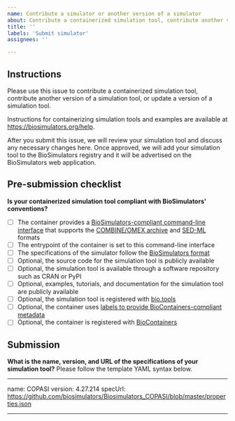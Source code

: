```yaml
---
name: Contribute a simulator or another version of a simulator
about: Contribute a containerized simulation tool, contribute another version of a simulation tool, or update a version of a simulation tool.
title: ''
labels: 'Submit simulator'
assignees: ''

---
```


## Instructions

Please use this issue to contribute a containerized simulation tool, contribute another version of a simulation tool, or update a version of a simulation tool. 

Instructions for containerizing simulation tools and examples are available at https://biosimulators.org/help.

After you submit this issue, we will review your simulation tool and discuss any necessary changes here. Once approved, we will add your simulation tool to the BioSimulators registry and it will be advertised on the BioSimulators web application.

## Pre-submission checklist

**Is your containerized simulation tool compliant with BioSimulators' conventions?**

- [ ] The container provides a [BioSimulators-compliant command-line interface](https://biosimulators.org/help) that supports the [COMBINE/OMEX archive](https://combinearchive.org/) and [SED-ML](https://sed-ml.org) formats
- [ ] The entrypoint of the container is set to this command-line interface
- [ ] The specifications of the simulator follow the [BioSimulators format](https://api.biosimulators.org)
- [ ] Optional, the source code for the simulation tool is publicly available
- [ ] Optional, the simulation tool is available through a software repository such as CRAN or PyPI
- [ ] Optional, examples, tutorials, and documentation for the simulation tool are publicly available
- [ ] Optional, the simulation tool is registered with [bio.tools](https://bio.tools/)
- [ ] Optional, the container uses [labels to provide BioContainers-compliant metadata](https://biosimulators.org/help)
- [ ] Optional, the container is registered with [BioContainers](https://biocontainers.pro/)

## Submission

**What is the name, version, and URL of the specifications of your simulation tool?**
Please follow the template YAML syntax below.

---
name: COPASI
version: 4.27.214
specUrl: https://github.com/biosimulators/Biosimulators_COPASI/blob/master/properties.json

---

